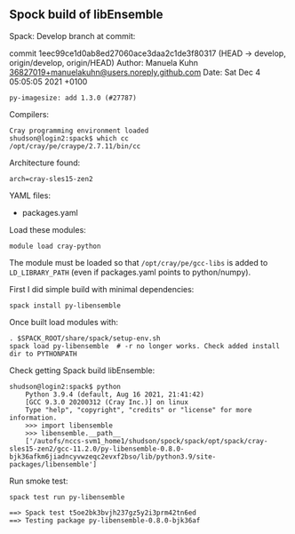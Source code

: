 ## Spock build of libEnsemble

Spack: Develop branch at commit:

commit 1eec99ce1d0ab8ed27060ace3daa2c1de3f80317 (HEAD -> develop, origin/develop, origin/HEAD)
Author: Manuela Kuhn <36827019+manuelakuhn@users.noreply.github.com>
Date:   Sat Dec 4 05:05:05 2021 +0100

    py-imagesize: add 1.3.0 (#27787)

Compilers:

    Cray programming environment loaded
    shudson@login2:spack$ which cc
    /opt/cray/pe/craype/2.7.11/bin/cc

Architecture found:

    arch=cray-sles15-zen2

YAML files:
* packages.yaml

Load these modules:

    module load cray-python

The module must be loaded so that `/opt/cray/pe/gcc-libs` is added to `LD_LIBRARY_PATH` (even if packages.yaml points to python/numpy).

First I did simple build with minimal dependencies:

    spack install py-libensemble

Once built load modules with:

    . $SPACK_ROOT/share/spack/setup-env.sh
    spack load py-libensemble  # -r no longer works. Check added install dir to PYTHONPATH

Check getting Spack build libEnsemble:

    shudson@login2:spack$ python
        Python 3.9.4 (default, Aug 16 2021, 21:41:42)
        [GCC 9.3.0 20200312 (Cray Inc.)] on linux
        Type "help", "copyright", "credits" or "license" for more information.
        >>> import libensemble
        >>> libensemble.__path__
        ['/autofs/nccs-svm1_home1/shudson/spock/spack/opt/spack/cray-sles15-zen2/gcc-11.2.0/py-libensemble-0.8.0-bjk36afkm6jiadncyvwzeqc2evxf2bso/lib/python3.9/site-packages/libensemble']

Run smoke test:

    spack test run py-libensemble

    ==> Spack test t5oe2bk3bvjh237gz5y2i3prm42tn6ed
    ==> Testing package py-libensemble-0.8.0-bjk36af

